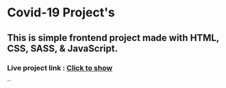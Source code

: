 
# Covid-19 Project's

## This is simple frontend project made with HTML, CSS, SASS, & JavaScript.

### Live project link : [Click to show]()

``
